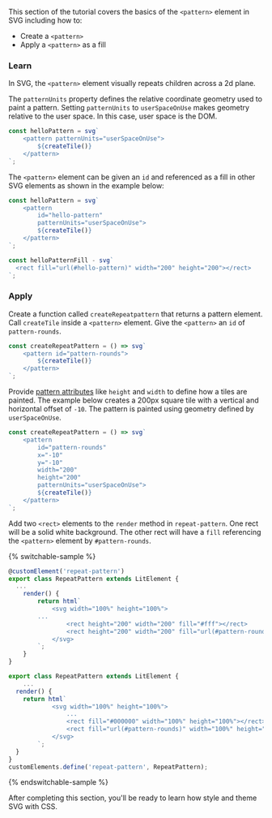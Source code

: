 This section of the tutorial covers the basics of the `<pattern>`
element in SVG including how to:

- Create a `<pattern>` 
- Apply a `<pattern>` as a fill

### Learn

In SVG, the `<pattern>` element visually repeats children across
a 2d plane.

The `patternUnits` property defines the relative coordinate geometry
used to paint a pattern. Setting `patternUnits` to `userSpaceOnUse` makes
geometry relative to the user space. In this case, user space is the
DOM.

```ts
const helloPattern = svg`
	<pattern patternUnits="userSpaceOnUse">
		${createTile()}
	</pattern>
`;
```

The `<pattern>` element can be given an `id` and referenced as a fill
in other SVG elements as shown in the example below:

```ts
const helloPattern = svg`
	<pattern
		id="hello-pattern"
		patternUnits="userSpaceOnUse">
		${createTile()}
	</pattern>
`;

const helloPatternFill - svg`
  <rect fill="url(#hello-pattern)" width="200" height="200"></rect>
`;
```

### Apply

Create a function called `createRepeatpattern` that returns a pattern
element. Call `createTile` inside a `<pattern>` element. Give the
`<pattern>` an `id` of `pattern-rounds`.

```ts
const createRepeatPattern = () => svg`
	<pattern id="pattern-rounds">
		${createTile()}
	</pattern>
`;
```

Provide [pattern attributes](https://developer.mozilla.org/en-US/docs/Web/SVG/Element/pattern#attributes)
like `height` and `width` to define how a tiles are painted. The example
below creates a 200px square tile with a vertical and horizontal offset of
`-10`. The pattern is painted using geometry defined by `userSpaceOnUse`.

```ts
const createRepeatPattern = () => svg`
	<pattern
		id="pattern-rounds"
		x="-10"
		y="-10"
		width="200"
		height="200"
		patternUnits="userSpaceOnUse">
		${createTile()}
	</pattern>
`;
```

Add two `<rect>` elements to the `render` method in  `repeat-pattern`. One
rect will be a solid white background. The other rect will have a `fill`
referencing the `<pattern>` element by `#pattern-rounds`.

{% switchable-sample %}

```ts
@customElement('repeat-pattern')
export class RepeatPattern extends LitElement {
  ...
	render() {
		return html`
			<svg width="100%" height="100%">
        ...
				<rect height="200" width="200" fill="#fff"></rect>
				<rect height="200" width="200" fill="url(#pattern-rounds)"></rect>
			</svg>
		`;
	}
}
```

```js
export class RepeatPattern extends LitElement {
	...
  render() {
    return html`
			<svg width="100%" height="100%">
				...
				<rect fill="#000000" width="100%" height="100%"></rect>
				<rect fill="url(#pattern-rounds)" width="100%" height="100%"></rect>
			</svg>
		`;
  }
}
customElements.define('repeat-pattern', RepeatPattern);
```

{% endswitchable-sample %}


After completing this section, you'll be ready to learn how style and
theme SVG with CSS.
